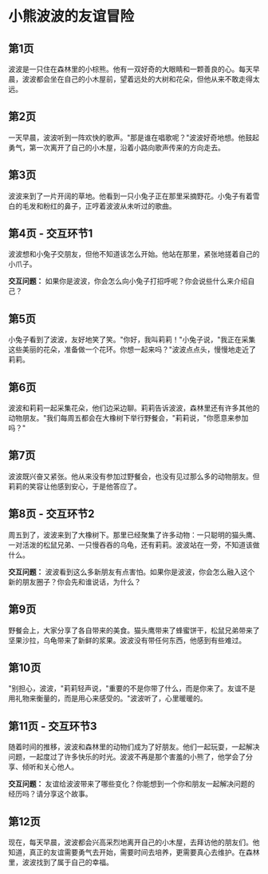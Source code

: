 # 小熊波波的友谊冒险

## 第1页
波波是一只住在森林里的小棕熊。他有一双好奇的大眼睛和一颗善良的心。每天早晨，波波都会坐在自己的小木屋前，望着远处的大树和花朵，但他从来不敢走得太远。

## 第2页
一天早晨，波波听到一阵欢快的歌声。"那是谁在唱歌呢？"波波好奇地想。他鼓起勇气，第一次离开了自己的小木屋，沿着小路向歌声传来的方向走去。

## 第3页
波波来到了一片开阔的草地。他看到一只小兔子正在那里采摘野花。小兔子有着雪白的毛发和粉红的鼻子，正哼着波波从未听过的歌曲。

## 第4页 - 交互环节1
波波想和小兔子交朋友，但他不知道该怎么开始。他站在那里，紧张地搓着自己的小爪子。

**交互问题：**
如果你是波波，你会怎么向小兔子打招呼呢？你会说些什么来介绍自己？

## 第5页
小兔子看到了波波，友好地笑了笑。"你好，我叫莉莉！"小兔子说，"我正在采集这些美丽的花朵，准备做一个花环。你想一起来吗？"波波点点头，慢慢地走近了莉莉。

## 第6页
波波和莉莉一起采集花朵，他们边采边聊。莉莉告诉波波，森林里还有许多其他的动物朋友。"我们每周五都会在大橡树下举行野餐会，"莉莉说，"你愿意来参加吗？"

## 第7页
波波既兴奋又紧张。他从来没有参加过野餐会，也没有见过那么多的动物朋友。但莉莉的笑容让他感到安心，于是他答应了。

## 第8页 - 交互环节2
周五到了，波波来到了大橡树下。那里已经聚集了许多动物：一只聪明的猫头鹰、一对活泼的松鼠兄弟、一只慢吞吞的乌龟，还有莉莉。波波站在一旁，不知道该做什么。

**交互问题：**
波波看到这么多新朋友有点害怕。如果你是波波，你会怎么融入这个新的朋友圈子？你会先和谁说话，为什么？

## 第9页
野餐会上，大家分享了各自带来的美食。猫头鹰带来了蜂蜜饼干，松鼠兄弟带来了坚果沙拉，乌龟带来了新鲜的浆果。波波没有带任何东西，他感到有些难过。

## 第10页
"别担心，波波，"莉莉轻声说，"重要的不是你带了什么，而是你来了。友谊不是用礼物来衡量的，而是用心来感受的。"波波听了，心里暖暖的。

## 第11页 - 交互环节3
随着时间的推移，波波和森林里的动物们成为了好朋友。他们一起玩耍，一起解决问题，一起度过了许多快乐的时光。波波不再是那个害羞的小熊了，他学会了分享、倾听和关心他人。

**交互问题：**
友谊给波波带来了哪些变化？你能想到一个你和朋友一起解决问题的经历吗？请分享这个故事。

## 第12页
现在，每天早晨，波波都会兴高采烈地离开自己的小木屋，去拜访他的朋友们。他知道，真正的友谊需要勇气去开始，需要时间去培养，更需要真心去维护。在森林里，波波找到了属于自己的幸福。

